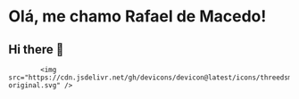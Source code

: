 # Olá, me chamo Rafael de Macedo!
## Hi there 👋
  

            <img src="https://cdn.jsdelivr.net/gh/devicons/devicon@latest/icons/threedsmax/threedsmax-original.svg" />
          
                  

<!--
**Rafsmacedo/Rafsmacedo** is a ✨ _special_ ✨ repository because its `README.md` (this file) appears on your GitHub profile.

Here are some ideas to get you started:

- 🔭 I’m currently working on ...
- 🌱 I’m currently learning ...
- 👯 I’m looking to collaborate on ...
- 🤔 I’m looking for help with ...
- 💬 Ask me about ...
- 📫 How to reach me: ...
- 😄 Pronouns: ...
- ⚡ Fun fact: ...
-->
